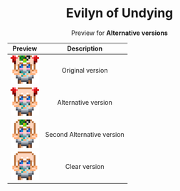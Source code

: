<div align=center>
<h1> Evilyn of Undying </h1>
<p align=center>
Preview for <b> Alternative versions </b>
</p>

| Preview | Description |
| :---: | :---: |
| ![image](./orig.png) | Original version |
| ![image](./alt.png) | Alternative version |
| ![image](./alt2.png) | Second Alternative version |
| ![image](./clear.png) | Clear version |
